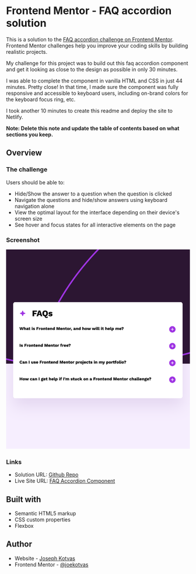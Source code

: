 # Frontend Mentor - FAQ accordion solution

This is a solution to the [FAQ accordion challenge on Frontend Mentor](https://www.frontendmentor.io/challenges/faq-accordion-wyfFdeBwBz). Frontend Mentor challenges help you improve your coding skills by building realistic projects. 

My challenge for this project was to build out this faq accordion component and get it looking as close to the design as possible in only 30 minutes. 

I was able to complete the component in vanilla HTML and CSS in just 44 minutes. Pretty close! In that time, I made sure the component was fully responsive and  accessible to keyboard users, including on-brand colors for the keyboard focus ring, etc.

I took another 10 minutes to create this readme and deploy the site to Netlify.

**Note: Delete this note and update the table of contents based on what sections you keep.**

## Overview

### The challenge

Users should be able to:

- Hide/Show the answer to a question when the question is clicked
- Navigate the questions and hide/show answers using keyboard navigation alone
- View the optimal layout for the interface depending on their device's screen size
- See hover and focus states for all interactive elements on the page

### Screenshot

![](./screenshot.png)

### Links

- Solution URL: [Github Repo](https://github.com/joekotvas/faq-accordion)
- Live Site URL: [FAQ Accordion Component](https://faq-accordion-joekotvas.netlify.com)

## Built with

- Semantic HTML5 markup
- CSS custom properties
- Flexbox

## Author

- Website - [Joseph Kotvas](https://www.jokma.com)
- Frontend Mentor - [@joekotvas](https://www.frontendmentor.io/profile/joekotvas)